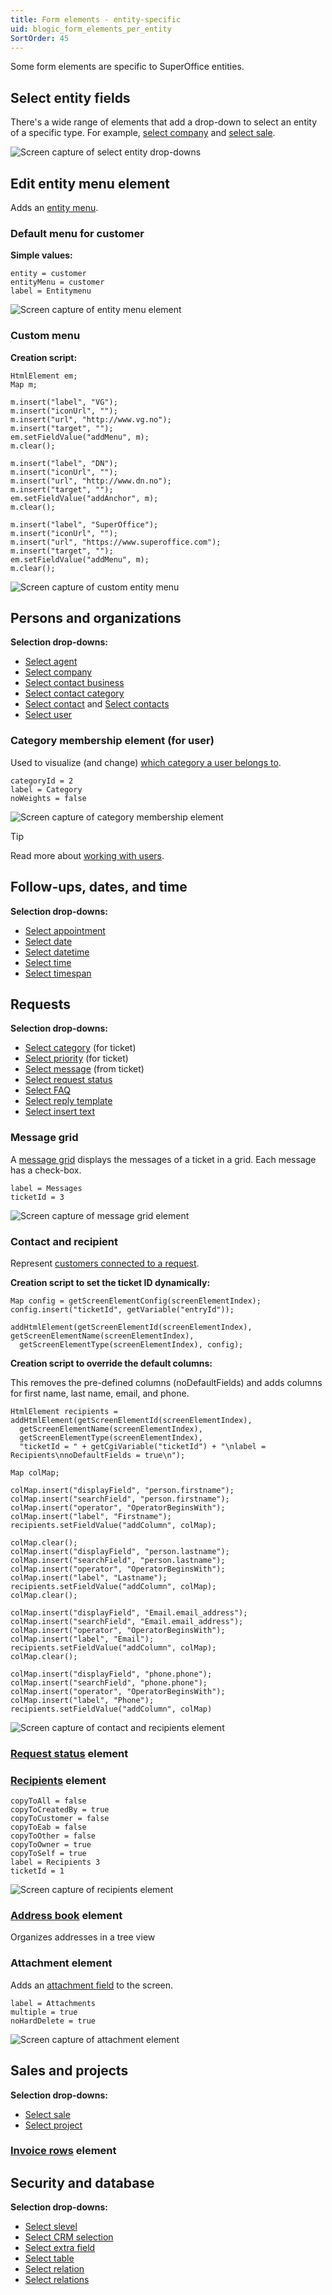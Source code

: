 ```yaml
---
title: Form elements - entity-specific
uid: blogic_form_elements_per_entity
SortOrder: 45
---
```


Some form elements are specific to SuperOffice entities.

## Select entity fields

There's a wide range of elements that add a drop-down to select an entity of a specific type. For example, [select company](../blogic-screen-elements/select-company.md) and [select sale](../blogic-screen-elements/select-sale.md).

![Screen capture of select entity drop-downs](../../images/select-entity-dropdown.png)

## Edit entity menu element

Adds an [entity menu](../blogic-screen-elements/edit-entity-menu.md).

### Default menu for customer

**Simple values:**

```crmscript
entity = customer
entityMenu = customer
label = Entitymenu
```

![Screen capture of entity menu element](../../images/entity-menu-element.png)

### Custom menu

**Creation script:**

```crmscript
HtmlElement em;
Map m;

m.insert("label", "VG");
m.insert("iconUrl", "");
m.insert("url", "http://www.vg.no");
m.insert("target", "");
em.setFieldValue("addMenu", m);
m.clear();

m.insert("label", "DN");
m.insert("iconUrl", "");
m.insert("url", "http://www.dn.no");
m.insert("target", "");
em.setFieldValue("addAnchor", m);
m.clear();

m.insert("label", "SuperOffice");
m.insert("iconUrl", "");
m.insert("url", "https://www.superoffice.com");
m.insert("target", "");
em.setFieldValue("addMenu", m);
m.clear();
```

![Screen capture of custom entity menu](../../images/entity-menu-custom.png)

## Persons and organizations

**Selection drop-downs:**

* [Select agent](../blogic-screen-elements/select-agent.md)
* [Select company](../blogic-screen-elements/select-company.md)
* [Select contact business](../blogic-screen-elements/select-contact_business.md)
* [Select contact category](../blogic-screen-elements/select-contact_category.md)
* [Select contact](../blogic-screen-elements/select-contact.md) and [Select contacts](../blogic-screen-elements/select-contacts.md)
* [Select user](../blogic-screen-elements/select-user.md)

### Category membership element (for user)

Used to visualize (and change) [which category a user belongs to](../blogic-screen-elements/category_membership.md).

```crmscript
categoryId = 2
label = Category
noWeights = false
```

![Screen capture of category membership element](../../images/category-membership.png)

> [!TIP]
> Read more about [working with users](../CRMScript/working-with/persons-and-organizations/user.md).

## Follow-ups, dates, and time

**Selection drop-downs:**

* [Select appointment](../blogic-screen-elements/select-appointment.md)
* [Select date](../blogic-screen-elements/select-date.md)
* [Select datetime](../blogic-screen-elements/select-datetime.md)
* [Select time](../blogic-screen-elements/select-time.md)
* [Select timespan](../blogic-screen-elements/select-timespan.md)

## Requests

**Selection drop-downs:**

* [Select category](../blogic-screen-elements/select-category.md) (for ticket)
* [Select priority](../blogic-screen-elements/select-priority.md) (for ticket)
* [Select message](../blogic-screen-elements/select-message.md) (from ticket)
* [Select request status](../blogic-screen-elements/select-request_status.md)
* [Select FAQ](../blogic-screen-elements/select-faq.md)
* [Select reply template](../blogic-screen-elements/select-reply_template.md)
* [Select insert text](../blogic-screen-elements/select-insert_text.md)

### Message grid

A [message grid](../blogic-screen-elements/message_grid.md) displays the messages of a ticket in a grid. Each message has a check-box.

```crmscript
label = Messages
ticketId = 3
```

![Screen capture of message grid element](../../images/message-grid.png)

### Contact and recipient

Represent [customers connected to a request](../blogic-screen-elements/contact-and-recipient.md).

**Creation script to set the ticket ID dynamically:**

```crmscript
Map config = getScreenElementConfig(screenElementIndex);
config.insert("ticketId", getVariable("entryId"));

addHtmlElement(getScreenElementId(screenElementIndex), getScreenElementName(screenElementIndex),
  getScreenElementType(screenElementIndex), config);
```

**Creation script to override the default columns:**

This removes the pre-defined columns (noDefaultFields) and adds columns for first name, last name, email, and phone.

```crmscript
HtmlElement recipients = addHtmlElement(getScreenElementId(screenElementIndex),
  getScreenElementName(screenElementIndex),
  getScreenElementType(screenElementIndex),
  "ticketId = " + getCgiVariable("ticketId") + "\nlabel = Recipients\nnoDefaultFields = true\n");

Map colMap;

colMap.insert("displayField", "person.firstname");
colMap.insert("searchField", "person.firstname");
colMap.insert("operator", "OperatorBeginsWith");
colMap.insert("label", "Firstname");
recipients.setFieldValue("addColumn", colMap);

colMap.clear();
colMap.insert("displayField", "person.lastname");
colMap.insert("searchField", "person.lastname");
colMap.insert("operator", "OperatorBeginsWith");
colMap.insert("label", "Lastname");
recipients.setFieldValue("addColumn", colMap);
colMap.clear();

colMap.insert("displayField", "Email.email_address");
colMap.insert("searchField", "Email.email_address");
colMap.insert("operator", "OperatorBeginsWith");
colMap.insert("label", "Email");
recipients.setFieldValue("addColumn", colMap);
colMap.clear();

colMap.insert("displayField", "phone.phone");
colMap.insert("searchField", "phone.phone");
colMap.insert("operator", "OperatorBeginsWith");
colMap.insert("label", "Phone");
recipients.setFieldValue("addColumn", colMap)
```

![Screen capture of contact and recipients element](../../images/contact-and-recipients-element.png)

### [Request status](../blogic-screen-elements/select-ticket-status.md) element

### [Recipients](../blogic-screen-elements/recipients.md) element

```crmscript
copyToAll = false
copyToCreatedBy = true
copyToCustomer = false
copyToEab = false
copyToOther = false
copyToOwner = true
copyToSelf = true
label = Recipients 3
ticketId = 1
```

![Screen capture of recipients element](../../images/recipients-element.png)

### [Address book](../blogic-screen-elements/address-book.md) element

Organizes addresses in a tree view

### Attachment element

Adds an [attachment field](../blogic-screen-elements/attachment.md) to the screen.

```crmscript
label = Attachments
multiple = true
noHardDelete = true
```

![Screen capture of attachment element](../../images/attachment-element.png)

## Sales and projects

**Selection drop-downs:**

* [Select sale](../blogic-screen-elements/select-sale.md)
* [Select project](../blogic-screen-elements/select-project.md)

### [Invoice rows](../blogic-screen-elements/invoice.md) element

## Security and database

**Selection drop-downs:**

* [Select slevel](../blogic-screen-elements/select-slevel.md)
* [Select CRM selection](../blogic-screen-elements/select-crm_selection.md)
* [Select extra field](../blogic-screen-elements/select-extra_field.md)
* [Select table](../blogic-screen-elements/select-table.md)
* [Select relation](../blogic-screen-elements/select-relation.md)
* [Select relations](../blogic-screen-elements/select-multiple-relations.md)
